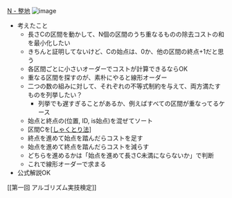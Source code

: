 
[N - 整地](https://atcoder.jp/contests/past201912-open/tasks/past201912_n)
![image](https://gyazo.com/8b99c6809b86f9fe2fee2cd6710f2b46/thumb/1000)
- 考えたこと
    - 長さCの区間を動かして、N個の区間のうち重なるものの除去コストの和を最小化したい
    - きちんと証明してないけど、Cの始点は、0か、他の区間の終点+1だと思う
    - 各区間ごとに小さいオーダーでコストが計算できるならOK
    - 重なる区間を探すのが、素朴にやると線形オーダー
    - 二つの数の組みに対して、それぞれの不等式制約を与えて、両方満たすものを列挙したい？
        - 列挙でも遅すぎることがあるか、例えばすべての区間が重なってるケース
    - 始点と終点の(位置, ID, is始点)を混ぜてソート
    - 区間Cを[[しゃくとり法]](大きい側)
    - 終点を進めて始点を踏んだらコストを足す
    - 始点を進めて終点を踏んだらコストを減らす
    - どちらを進めるかは「始点を進めて長さC未満にならないか」で判断
    - これで線形オーダーで求まる
- 公式解説OK

[[第一回 アルゴリズム実技検定]]
